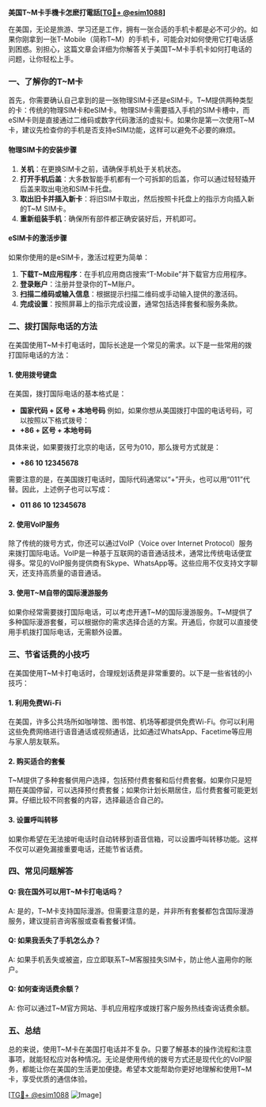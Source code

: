 **美国T~M卡手機卡怎麽打電話[[TG💪+ @esim1088](https://t.me/s/esim1088)]**

在美国，无论是旅游、学习还是工作，拥有一张合适的手机卡都是必不可少的。如果你刚拿到一张T-Mobile（简称T~M）的手机卡，可能会对如何使用它打电话感到困惑。别担心，这篇文章会详细为你解答关于美国T~M卡手机卡如何打电话的问题，让你轻松上手。

### 一、了解你的T~M卡

首先，你需要确认自己拿到的是一张物理SIM卡还是eSIM卡。T~M提供两种类型的卡：传统的物理SIM卡和eSIM卡。物理SIM卡需要插入手机的SIM卡槽中，而eSIM卡则是直接通过二维码或数字代码激活的虚拟卡。如果你是第一次使用T~M卡，建议先检查你的手机是否支持eSIM功能，这样可以避免不必要的麻烦。

#### 物理SIM卡的安装步骤

1. **关机**：在更换SIM卡之前，请确保手机处于关机状态。
2. **打开手机后盖**：大多数智能手机都有一个可拆卸的后盖，你可以通过轻轻撬开后盖来取出电池和SIM卡托盘。
3. **取出旧卡并插入新卡**：将旧SIM卡取出，然后按照卡托盘上的指示方向插入新的T~M SIM卡。
4. **重新组装手机**：确保所有部件都正确安装好后，开机即可。

#### eSIM卡的激活步骤

如果你使用的是eSIM卡，激活过程更为简单：
1. **下载T~M应用程序**：在手机应用商店搜索“T-Mobile”并下载官方应用程序。
2. **登录账户**：注册并登录你的T~M账户。
3. **扫描二维码或输入信息**：根据提示扫描二维码或手动输入提供的激活码。
4. **完成设置**：按照屏幕上的指示完成设置，通常包括选择套餐和服务条款。

### 二、拨打国际电话的方法

在美国使用T~M卡打电话时，国际长途是一个常见的需求。以下是一些常用的拨打国际电话的方法：

#### 1. 使用拨号键盘

在美国，拨打国际电话的基本格式是：
- **国家代码 + 区号 + 本地号码**
例如，如果你想从美国拨打中国的电话号码，可以按照以下格式拨号：
- **+86 + 区号 + 本地号码**

具体来说，如果要拨打北京的电话，区号为010，那么拨号方式就是：
- **+86 10 12345678**

需要注意的是，在美国拨打电话时，国际代码通常以“+”开头，也可以用“011”代替。因此，上述例子也可以写成：
- **011 86 10 12345678**

#### 2. 使用VoIP服务

除了传统的拨号方式，你还可以通过VoIP（Voice over Internet Protocol）服务来拨打国际电话。VoIP是一种基于互联网的语音通话技术，通常比传统电话便宜得多。常见的VoIP服务提供商有Skype、WhatsApp等。这些应用不仅支持文字聊天，还支持高质量的语音通话。

#### 3. 使用T~M自带的国际漫游服务

如果你经常需要拨打国际电话，可以考虑开通T~M的国际漫游服务。T~M提供了多种国际漫游套餐，可以根据你的需求选择合适的方案。开通后，你就可以直接使用手机拨打国际电话，无需额外设置。

### 三、节省话费的小技巧

在美国使用T~M卡打电话时，合理规划话费是非常重要的。以下是一些省钱的小技巧：

#### 1. 利用免费Wi-Fi

在美国，许多公共场所如咖啡馆、图书馆、机场等都提供免费Wi-Fi。你可以利用这些免费网络进行语音通话或视频通话，比如通过WhatsApp、Facetime等应用与家人朋友联系。

#### 2. 购买适合的套餐

T~M提供了多种套餐供用户选择，包括预付费套餐和后付费套餐。如果你只是短期在美国停留，可以选择预付费套餐；如果你计划长期居住，后付费套餐可能更划算。仔细比较不同套餐的内容，选择最适合自己的。

#### 3. 设置呼叫转移

如果你希望在无法接听电话时自动转移到语音信箱，可以设置呼叫转移功能。这样不仅可以避免漏接重要电话，还能节省话费。

### 四、常见问题解答

#### Q: 我在国外可以用T~M卡打电话吗？
A: 是的，T~M卡支持国际漫游。但需要注意的是，并非所有套餐都包含国际漫游服务，建议提前咨询客服或查看套餐详情。

#### Q: 如果我丢失了手机怎么办？
A: 如果手机丢失或被盗，应立即联系T~M客服挂失SIM卡，防止他人盗用你的账户。

#### Q: 如何查询话费余额？
A: 你可以通过T~M官方网站、手机应用程序或拨打客户服务热线查询话费余额。

### 五、总结

总的来说，使用T~M卡在美国打电话并不复杂。只要了解基本的操作流程和注意事项，就能轻松应对各种情况。无论是使用传统的拨号方式还是现代化的VoIP服务，都能让你在美国的生活更加便捷。希望本文能帮助你更好地理解和使用T~M卡，享受优质的通信体验。

[[TG💪+ @esim1088](https://t.me/s/esim1088) ![Image](https://i.postimg.cc/4NQfJmqS/Snipaste-2025-05-13-00-14-12.png)]